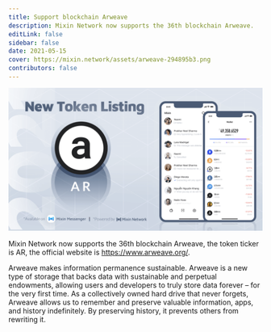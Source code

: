 ```yaml
---
title: Support blockchain Arweave
description: Mixin Network now supports the 36th blockchain Arweave.
editLink: false
sidebar: false
date: 2021-05-15
cover: https://mixin.network/assets/arweave-294895b3.png
contributors: false
---
```


![arweave](./arweave.png)

Mixin Network now supports the 36th blockchain Arweave, the token ticker is AR, the official website is https://www.arweave.org/.

Arweave makes information permanence sustainable. Arweave is a new type of storage that backs data with sustainable and perpetual endowments, allowing users and developers to truly store data forever – for the very first time. As a collectively owned hard drive that never forgets, Arweave allows us to remember and preserve valuable information, apps, and history indefinitely. By preserving history, it prevents others from rewriting it.